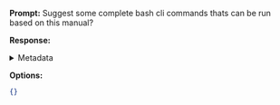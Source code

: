 **Prompt:**
Suggest some complete bash cli commands thats can be run based on this manual?

**Response:**


<details><summary>Metadata</summary>

- Duration: 101 ms
- Datetime: 2024-01-11T20:47:41.504513
- Model: dolphin-2.5-mixtral-8x7b

</details>

**Options:**
```json
{}
```

